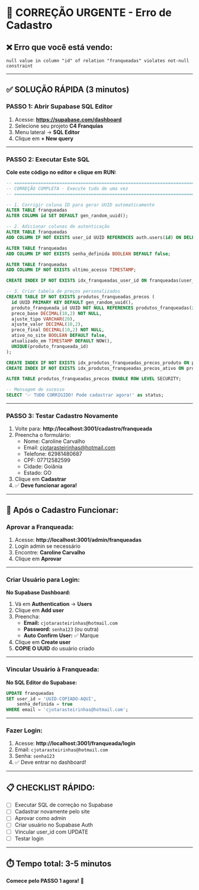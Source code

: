 # 🚨 CORREÇÃO URGENTE - Erro de Cadastro

## ❌ Erro que você está vendo:
```
null value in column "id" of relation "franqueadas" violates not-null constraint
```

---

## ✅ SOLUÇÃO RÁPIDA (3 minutos)

### **PASSO 1: Abrir Supabase SQL Editor**

1. Acesse: **https://supabase.com/dashboard**
2. Selecione seu projeto **C4 Franquias**
3. Menu lateral → **SQL Editor**
4. Clique em **+ New query**

---

### **PASSO 2: Executar Este SQL**

**Cole este código no editor e clique em RUN:**

```sql
-- ============================================================================
-- CORREÇÃO COMPLETA - Execute tudo de uma vez
-- ============================================================================

-- 1. Corrigir coluna ID para gerar UUID automaticamente
ALTER TABLE franqueadas 
ALTER COLUMN id SET DEFAULT gen_random_uuid();

-- 2. Adicionar colunas de autenticação
ALTER TABLE franqueadas 
ADD COLUMN IF NOT EXISTS user_id UUID REFERENCES auth.users(id) ON DELETE SET NULL;

ALTER TABLE franqueadas 
ADD COLUMN IF NOT EXISTS senha_definida BOOLEAN DEFAULT false;

ALTER TABLE franqueadas 
ADD COLUMN IF NOT EXISTS ultimo_acesso TIMESTAMP;

CREATE INDEX IF NOT EXISTS idx_franqueadas_user_id ON franqueadas(user_id);

-- 3. Criar tabela de preços personalizados
CREATE TABLE IF NOT EXISTS produtos_franqueadas_precos (
  id UUID PRIMARY KEY DEFAULT gen_random_uuid(),
  produto_franqueada_id UUID NOT NULL REFERENCES produtos_franqueadas(id) ON DELETE CASCADE,
  preco_base DECIMAL(10,2) NOT NULL,
  ajuste_tipo VARCHAR(20),
  ajuste_valor DECIMAL(10,2),
  preco_final DECIMAL(10,2) NOT NULL,
  ativo_no_site BOOLEAN DEFAULT false,
  atualizado_em TIMESTAMP DEFAULT NOW(),
  UNIQUE(produto_franqueada_id)
);

CREATE INDEX IF NOT EXISTS idx_produtos_franqueadas_precos_produto ON produtos_franqueadas_precos(produto_franqueada_id);
CREATE INDEX IF NOT EXISTS idx_produtos_franqueadas_precos_ativo ON produtos_franqueadas_precos(ativo_no_site);

ALTER TABLE produtos_franqueadas_precos ENABLE ROW LEVEL SECURITY;

-- Mensagem de sucesso
SELECT '✅ TUDO CORRIGIDO! Pode cadastrar agora!' as status;
```

---

### **PASSO 3: Testar Cadastro Novamente**

1. Volte para: **http://localhost:3001/cadastro/franqueada**
2. Preencha o formulário:
   - Nome: Caroline Carvalho
   - Email: cjotarasteirinhas@hotmail.com
   - Telefone: 62981480687
   - CPF: 07712582599
   - Cidade: Goiânia
   - Estado: GO
3. Clique em **Cadastrar**
4. ✅ **Deve funcionar agora!**

---

## 🎯 Após o Cadastro Funcionar:

### **Aprovar a Franqueada:**

1. Acesse: **http://localhost:3001/admin/franqueadas**
2. Login admin se necessário
3. Encontre: **Caroline Carvalho**
4. Clique em **Aprovar**

---

### **Criar Usuário para Login:**

**No Supabase Dashboard:**

1. Vá em **Authentication** → **Users**
2. Clique em **Add user**
3. Preencha:
   - **Email:** `cjotarasteirinhas@hotmail.com`
   - **Password:** `senha123` (ou outra)
   - **Auto Confirm User:** ✅ Marque
4. Clique em **Create user**
5. **COPIE O UUID** do usuário criado

---

### **Vincular Usuário à Franqueada:**

**No SQL Editor do Supabase:**

```sql
UPDATE franqueadas 
SET user_id = 'UUID-COPIADO-AQUI',
    senha_definida = true
WHERE email = 'cjotarasteirinhas@hotmail.com';
```

---

### **Fazer Login:**

1. Acesse: **http://localhost:3001/franqueada/login**
2. Email: `cjotarasteirinhas@hotmail.com`
3. Senha: `senha123`
4. ✅ Deve entrar no dashboard!

---

## 📋 CHECKLIST RÁPIDO:

- [ ] Executar SQL de correção no Supabase
- [ ] Cadastrar novamente pelo site
- [ ] Aprovar como admin
- [ ] Criar usuário no Supabase Auth
- [ ] Vincular user_id com UPDATE
- [ ] Testar login

---

## ⏱️ Tempo total: **3-5 minutos**

**Comece pelo PASSO 1 agora!** 🚀
